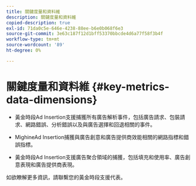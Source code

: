 ```yaml
---
title: 關鍵度量和資料維
description: 關鍵度量和資料維
copied-description: true
exl-id: 71da0c5e-646e-4238-88ee-b6e0b068f6e3
source-git-commit: 3e63c187f12d1bff53370bbcde4d6a77f58f3b4f
workflow-type: tm+mt
source-wordcount: '89'
ht-degree: 0%

---
```


# 關鍵度量和資料維 {#key-metrics-data-dimensions}

* 黃金時段Ad Insertion支援捕獲所有廣告解析事件，包括廣告請求、包裝請求、網路錯誤、分析錯誤以及與廣告選擇和回退相關的事件。

* MighineAd Insertion捕獲與廣告創意和廣告提供商效能相關的網路指標和錯誤指標。

* 黃金時段Ad Insertion支援廣告聚合領域的捕獲，包括填充和使用率、廣告創意表現和廣告提供商表現。

如欲瞭解更多資訊，請聯繫您的黃金時段支援代表。
